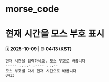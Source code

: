 # morse_code
# 현재 시간을 모스 부호 표시
<!-- MORSE_TIME_START -->
🗓️ **2025-10-09** | ⏰ **04:13 (KST)**

```
현재 시간을 입력하세요. 모스 부호로 바꿉니다
----- ....- .---- ...--
모스 부호를 다시 현재 시간으로 바꿉니다
0413
```
<!-- MORSE_TIME_END -->
